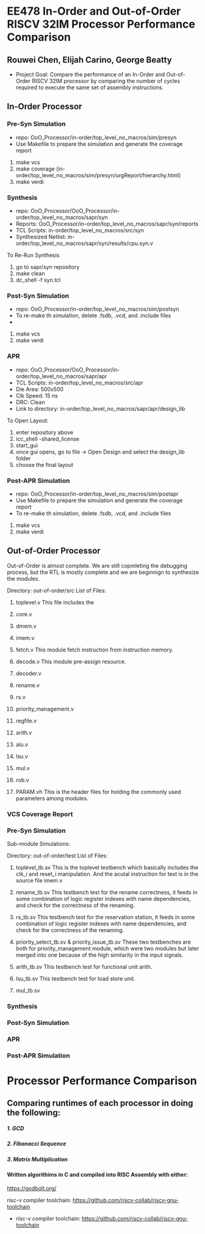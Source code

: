 # EE478 In-Order and Out-of-Order RISCV 32IM Processor Performance Comparison
## Rouwei Chen, Elijah Carino, George Beatty
- Project Goal: Compare the performance of an In-Order and Out-of-Order RISCV 32IM processor by 
  comparing the number of cycles required to execute the same set of assembly instructions.


## In-Order Processor 
### Pre-Syn Simulation
- repo: OoO_Processor/in-order/top_level_no_macros/sim/presyn
- Use Makefile to prepare the simulation and generate the coverage report

1. make vcs
2. make coverage (in-order/top_level_no_macros/sim/presyn/urgReport/hierarchy.html)
3. make verdi

### Synthesis
- repo: OoO_Processor/OoO_Processor/in-order/top_level_no_macros/sapr/syn
- Reports: OoO_Processor/in-order/top_level_no_macros/sapr/syn/reports
- TCL Scripts: in-order/top_level_no_macros/src/syn
- Synthesized Netlist: in-order/top_level_no_macros/sapr/syn/results/cpu.syn.v

To Re-Run Synthesis
1. go to sapr/syn repository
2. make clean
3. dc_shell -f syn.tcl

### Post-Syn Simulation
- repo: OoO_Processor/in-order/top_level_no_macros/sim/postsyn
- To re-make th simulation, delete .fsdb, .vcd, and .include files
- 
1. make vcs
3. make verdi

### APR
- repo: OoO_Processor/OoO_Processor/in-order/top_level_no_macros/sapr/apr
- TCL Scripts: in-order/top_level_no_macros/src/apr
- Die Area: 500x500
- Clk Speed: 15 ns
- DRC: Clean
- Link to directory: in-order/top_level_no_macros/sapr/apr/design_lib

To Open Layout:
1. enter repository above 
2. icc_shell -shared_license
3. start_gui
4. once gui opens, go to file -> Open Design and select the design_lib folder
5. choose the final layout

### Post-APR Simulation
- repo: OoO_Processor/in-order/top_level_no_macros/sim/postapr
- Use Makefile to prepare the simulation and generate the coverage report
- To re-make th simulation, delete .fsdb, .vcd, and .include files

1. make vcs
3. make verdi



## Out-of-Order Processor
Out-of-Order is almost complete. We are still copmleting the debugging process, but the RTL is mostly complete and we are beginnign 
to synthesize the modules. 

Directory: out-of-order/src
List of Files:

1. toplevel.v
This file includes the

2. core.v

3. dmem.v

4. imem.v

5. fetch.v
This module fetch instruction from instruction memory.

6. decode.v
This module pre-assign resource.

7. decoder.v

8. rename.v

9. rs.v

10. priority_management.v

11. regfile.v

12. arith.v

13. alu.v

14. lsu.v

15. mul.v

16. rob.v

17. PARAM.vh
This is the header files for holding the commonly used parameters among modules.

### VCS Coverage Report


### Pre-Syn Simulation
Sub-module Simulations:

Directory: out-of-order/test
List of Files:

1. toplevel_tb.sv
This is the toplevel testbench which basically includes the clk_i and reset_i manipulation. And the acutal instruction for test is in the source file imem.v

2. rename_tb.sv
This testbench test for the rename correctness, it feeds in some combination of logic register indexes with name dependencies, and check for the correctness of the renaming.

3. rs_tb.sv
This testbench test for the reservation station, it feeds in some combination of logic register indexes with name dependencies, and check for the correctness of the renaming.

4. priority_select_tb.sv & priority_issue_tb.sv
These two testbenches are both for priority_management module, which were two modules but later merged into one because of the high similarity in the input signals.

5. arith_tb.sv
This testbench test for functional unit arith.

6. lsu_tb.sv
This testbench test for load store unit.

7. mul_tb.sv


### Synthesis


### Post-Syn Simulation


### APR


### Post-APR Simulation



# Processor Performance Comparison 

## Comparing runtimes of each processor in doing the following:
##### 1. GCD
##### 2. Fibonacci Sequence
##### 3. Matrix Multiplication

#### Written algorithims in C and compiled into RISC Assembly with either:
https://godbolt.org/

risc-v compiler toolchain: https://github.com/riscv-collab/riscv-gnu-toolchain



- risc-v compiler toolchain: https://github.com/riscv-collab/riscv-gnu-toolchain

